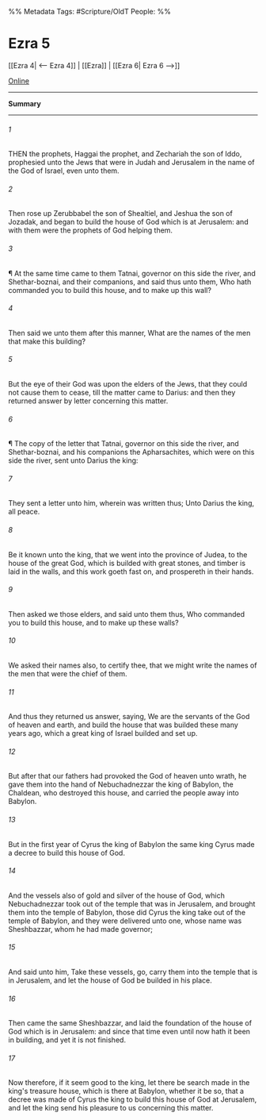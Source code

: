 

%% Metadata
Tags: #Scripture/OldT
People: 
%%
# Ezra 5
[[Ezra 4| <-- Ezra 4]] | [[Ezra]] | [[Ezra 6| Ezra 6 -->]]

[Online](https://churchofjesuschrist.org/study/scriptures/ot/ezra/5?lang=eng)

---
__Summary__



---

###### 1
THEN the prophets, Haggai the prophet, and Zechariah the son of Iddo, prophesied unto the Jews that were in Judah and Jerusalem in the name of the God of Israel, even unto them.
###### 2
Then rose up Zerubbabel the son of Shealtiel, and Jeshua the son of Jozadak, and began to build the house of God which is at Jerusalem: and with them were the prophets of God helping them.
###### 3
¶ At the same time came to them Tatnai, governor on this side the river, and Shethar-boznai, and their companions, and said thus unto them, Who hath commanded you to build this house, and to make up this wall?
###### 4
Then said we unto them after this manner, What are the names of the men that make this building?
###### 5
But the eye of their God was upon the elders of the Jews, that they could not cause them to cease, till the matter came to Darius: and then they returned answer by letter concerning this matter.
###### 6
¶ The copy of the letter that Tatnai, governor on this side the river, and Shethar-boznai, and his companions the Apharsachites, which were on this side the river, sent unto Darius the king:
###### 7
They sent a letter unto him, wherein was written thus; Unto Darius the king, all peace.
###### 8
Be it known unto the king, that we went into the province of Judea, to the house of the great God, which is builded with great stones, and timber is laid in the walls, and this work goeth fast on, and prospereth in their hands.
###### 9
Then asked we those elders, and said unto them thus, Who commanded you to build this house, and to make up these walls?
###### 10
We asked their names also, to certify thee, that we might write the names of the men that were the chief of them.
###### 11
And thus they returned us answer, saying, We are the servants of the God of heaven and earth, and build the house that was builded these many years ago, which a great king of Israel builded and set up.
###### 12
But after that our fathers had provoked the God of heaven unto wrath, he gave them into the hand of Nebuchadnezzar the king of Babylon, the Chaldean, who destroyed this house, and carried the people away into Babylon.
###### 13
But in the first year of Cyrus the king of Babylon the same king Cyrus made a decree to build this house of God.
###### 14
And the vessels also of gold and silver of the house of God, which Nebuchadnezzar took out of the temple that was in Jerusalem, and brought them into the temple of Babylon, those did Cyrus the king take out of the temple of Babylon, and they were delivered unto one, whose name was Sheshbazzar, whom he had made governor;
###### 15
And said unto him, Take these vessels, go, carry them into the temple that is in Jerusalem, and let the house of God be builded in his place.
###### 16
Then came the same Sheshbazzar, and laid the foundation of the house of God which is in Jerusalem: and since that time even until now hath it been in building, and yet it is not finished.
###### 17
Now therefore, if it seem good to the king, let there be search made in the king's treasure house, which is there at Babylon, whether it be so, that a decree was made of Cyrus the king to build this house of God at Jerusalem, and let the king send his pleasure to us concerning this matter.



